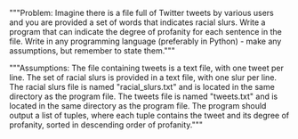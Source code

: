 """Problem: Imagine there is a file full of Twitter tweets by various users and you are provided a set of words that indicates racial slurs. Write a program that can indicate the degree of profanity for each sentence in the file. Write in any programming language (preferably in Python) - make any assumptions, but remember to state them."""

"""Assumptions:
The file containing tweets is a text file, with one tweet per line.
The set of racial slurs is provided in a text file, with one slur per line.
The racial slurs file is named "racial_slurs.txt" and is located in the 
same directory as the program file.
The tweets file is named "tweets.txt" and is located in the same directory as 
the program file.
The program should output a list of tuples, where each tuple contains the tweet and 
its degree of profanity, sorted in descending order of profanity."""
